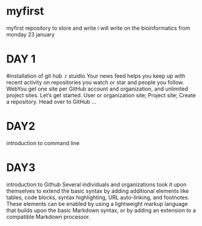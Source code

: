 # myfirst
myfirst repository to store and write
i will write on the bioinformatics from monday 23 january

# DAY 1 
 #installation of git hub
 .r stuidio
Your news feed helps you keep up with recent activity on repositories you watch or star and people you follow.
WebYou get one site per GitHub account and organization, and unlimited project sites. Let‘s get started. User or organization site; Project site; Create a repository. Head over to GitHub …



# DAY2
introduction to command line

# DAY3
introduction to Github
Several individuals and organizations took it upon themselves to extend the basic syntax by adding additional elements like tables, code blocks, syntax highlighting, URL auto-linking, and footnotes. These elements can be enabled by using a lightweight markup language that builds upon the basic Markdown syntax, or by adding an extension to a compatible Markdown processor.


